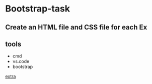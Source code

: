 # Bootstrap-task

## Create an HTML file and CSS file for each Ex 

## tools
- cmd 
- vs.code
- bootstrap

[extra](Extra/extra.png)

